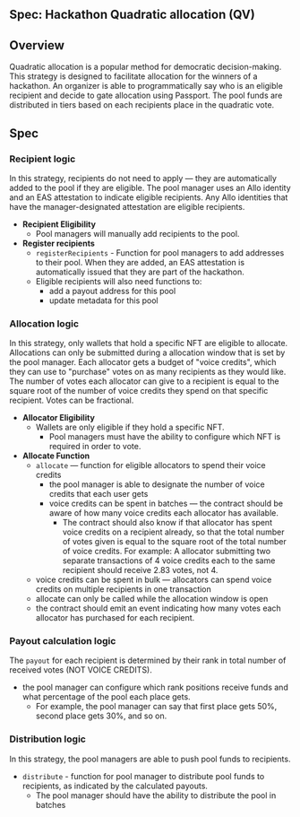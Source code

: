 Spec: Hackathon Quadratic allocation (QV)
---------------------------------

## Overview 
Quadratic allocation is a popular method for democratic decision-making. This strategy is designed to facilitate allocation for the winners of a hackathon. An organizer is able to programmatically say who is an eligible recipient and decide to gate allocation using Passport. The pool funds are distributed in tiers based on each recipients place in the quadratic vote. 

## Spec
### Recipient logic
In this strategy, recipients do not need to apply — they are automatically added to the pool if they are eligible. The pool manager uses an Allo identity and an EAS attestation to indicate eligible recipients. Any Allo identities that have the manager-designated attestation are eligible recipients. 
- **Recipient Eligibility**
    - Pool managers will manually add recipients to the pool. 
- **Register recipients**
    - `registerRecipients` - Function for pool managers to add addresses to their pool. When they are added, an EAS attestation is automatically issued that they are part of the hackathon. 
    - Eligible recipients will also need functions to: 
        - add a payout address for this pool
        - update metadata for this pool

### Allocation logic
In this strategy, only wallets that hold a specific NFT are eligible to allocate. Allocations can only be submitted during a allocation window that is set by the pool manager. Each allocator gets a budget of "voice credits", which they can use to "purchase" votes on as many recipients as they would like. The number of votes each allocator can give to a recipient is equal to the square root of the number of voice credits they spend on that specific recipient. Votes can be fractional. 
- **Allocator Eligibility**
    - Wallets are only eligible if they hold a specific NFT.
        - Pool managers must have the ability to configure which NFT is required in order to vote. 
- **Allocate Function**
    - `allocate` — function for eligible allocators to spend their voice credits
        - the pool manager is able to designate the number of voice credits that each user gets 
        - voice credits can be spent in batches — the contract should be aware of how many voice credits each allocator has available. 
            - The contract should also know if that allocator has spent voice credits on a recipient already, so that the total number of votes given is equal to the square root of the total number of voice credits. For example: A allocator submitting two separate transactions of 4 voice credits each to the same recipient should receive 2.83 votes, not 4.
    - voice credits can be spent in bulk — allocators can spend voice credits on multiple recipients in one transaction
    - allocate can only be called while the allocation window is open
    - the contract should emit an event indicating how many votes each allocator has purchased for each recipient. 

### Payout calculation logic
The `payout` for each recipient is determined by their rank in total number of received votes (NOT VOICE CREDITS). 
- the pool manager can configure which rank positions receive funds and what percentage of the pool each place gets.
    - For example, the pool manager can say that first place gets 50%, second place gets 30%, and so on.

### Distribution logic
In this strategy, the pool managers are able to push pool funds to recipients.

- `distribute` - function for pool manager to distribute pool funds to recipients, as indicated by the calculated payouts. 
    - The pool manager should have the ability to distribute the pool in batches
